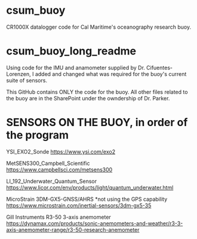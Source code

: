 # csum_buoy
CR1000X datalogger code for Cal Maritime's oceanography research buoy. 

# csum_buoy_long_readme
Using code for the IMU and anamometer supplied by Dr. Cifuentes-Lorenzen, I added and changed what was required for the buoy's current suite of sensors. 

This GitHub contains ONLY the code for the buoy. All other files related to the buoy are in the SharePoint under the owndership of Dr. Parker. 

# SENSORS ON THE BUOY, in order of the program
YSI_EXO2_Sonde
https://www.ysi.com/exo2

MetSENS300_Campbell_Scientific
https://www.campbellsci.com/metsens300

LI_192_Underwater_Quantum_Sensor
https://www.licor.com/env/products/light/quantum_underwater.html

MicroStrain 3DM-GX5-GNSS/AHRS 
*not using the GPS capability
https://www.microstrain.com/inertial-sensors/3dm-gx5-35

Gill Instruments R3-50 3-axis anemometer
https://dynamax.com/products/sonic-anemometers-and-weather/r3-3-axis-anemometer-range/r3-50-research-anemometer
